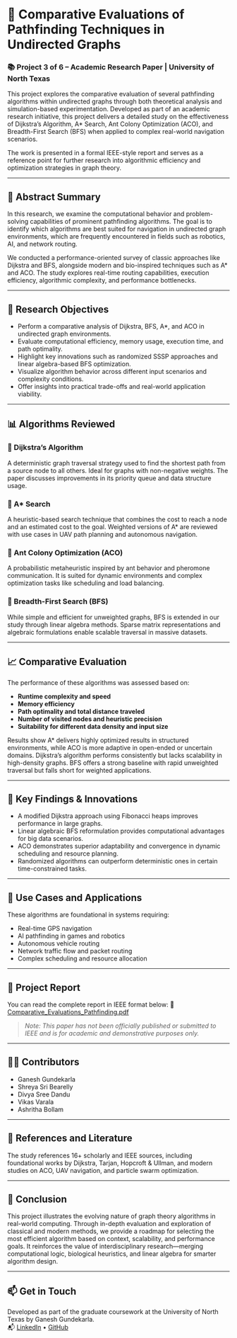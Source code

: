 
# 🧠 Comparative Evaluations of Pathfinding Techniques in Undirected Graphs

### 📚 Project 3 of 6 – Academic Research Paper | University of North Texas

This project explores the comparative evaluation of several pathfinding algorithms within undirected graphs through both theoretical analysis and simulation-based experimentation. Developed as part of an academic research initiative, this project delivers a detailed study on the effectiveness of Dijkstra’s Algorithm, A* Search, Ant Colony Optimization (ACO), and Breadth-First Search (BFS) when applied to complex real-world navigation scenarios.

The work is presented in a formal IEEE-style report and serves as a reference point for further research into algorithmic efficiency and optimization strategies in graph theory.

---

## 📖 Abstract Summary

In this research, we examine the computational behavior and problem-solving capabilities of prominent pathfinding algorithms. The goal is to identify which algorithms are best suited for navigation in undirected graph environments, which are frequently encountered in fields such as robotics, AI, and network routing.

We conducted a performance-oriented survey of classic approaches like Dijkstra and BFS, alongside modern and bio-inspired techniques such as A* and ACO. The study explores real-time routing capabilities, execution efficiency, algorithmic complexity, and performance bottlenecks.

---

## 🧠 Research Objectives

- Perform a comparative analysis of Dijkstra, BFS, A*, and ACO in undirected graph environments.
- Evaluate computational efficiency, memory usage, execution time, and path optimality.
- Highlight key innovations such as randomized SSSP approaches and linear algebra-based BFS optimization.
- Visualize algorithm behavior across different input scenarios and complexity conditions.
- Offer insights into practical trade-offs and real-world application viability.

---

## 📊 Algorithms Reviewed

### 🔹 Dijkstra’s Algorithm
A deterministic graph traversal strategy used to find the shortest path from a source node to all others. Ideal for graphs with non-negative weights. The paper discusses improvements in its priority queue and data structure usage.

### 🔹 A* Search
A heuristic-based search technique that combines the cost to reach a node and an estimated cost to the goal. Weighted versions of A* are reviewed with use cases in UAV path planning and autonomous navigation.

### 🔹 Ant Colony Optimization (ACO)
A probabilistic metaheuristic inspired by ant behavior and pheromone communication. It is suited for dynamic environments and complex optimization tasks like scheduling and load balancing.

### 🔹 Breadth-First Search (BFS)
While simple and efficient for unweighted graphs, BFS is extended in our study through linear algebra methods. Sparse matrix representations and algebraic formulations enable scalable traversal in massive datasets.

---

## 📈 Comparative Evaluation

The performance of these algorithms was assessed based on:

- **Runtime complexity and speed**
- **Memory efficiency**
- **Path optimality and total distance traveled**
- **Number of visited nodes and heuristic precision**
- **Suitability for different data density and input size**

Results show A* delivers highly optimized results in structured environments, while ACO is more adaptive in open-ended or uncertain domains. Dijkstra’s algorithm performs consistently but lacks scalability in high-density graphs. BFS offers a strong baseline with rapid unweighted traversal but falls short for weighted applications.

---

## 🧪 Key Findings & Innovations

- A modified Dijkstra approach using Fibonacci heaps improves performance in large graphs.
- Linear algebraic BFS reformulation provides computational advantages for big data scenarios.
- ACO demonstrates superior adaptability and convergence in dynamic scheduling and resource planning.
- Randomized algorithms can outperform deterministic ones in certain time-constrained tasks.

---

## 📎 Use Cases and Applications

These algorithms are foundational in systems requiring:
- Real-time GPS navigation
- AI pathfinding in games and robotics
- Autonomous vehicle routing
- Network traffic flow and packet routing
- Complex scheduling and resource allocation

---

## 📄 Project Report

You can read the complete report in IEEE format below:
📄 [Comparative_Evaluations_Pathfinding.pdf](docs/Comparative_Evaluations_Pathfinding.pdf)

> *Note: This paper has not been officially published or submitted to IEEE and is for academic and demonstrative purposes only.*

---

## 👨‍🔬 Contributors

- Ganesh Gundekarla  
- Shreya Sri Bearelly  
- Divya Sree Dandu  
- Vikas Varala  
- Ashritha Bollam

---

## 🧠 References and Literature

The study references 16+ scholarly and IEEE sources, including foundational works by Dijkstra, Tarjan, Hopcroft & Ullman, and modern studies on ACO, UAV navigation, and particle swarm optimization.

---

## 🏁 Conclusion

This project illustrates the evolving nature of graph theory algorithms in real-world computing. Through in-depth evaluation and exploration of classical and modern methods, we provide a roadmap for selecting the most efficient algorithm based on context, scalability, and performance goals. It reinforces the value of interdisciplinary research—merging computational logic, biological heuristics, and linear algebra for smarter algorithm design.

---

## 📫 Get in Touch

Developed as part of the graduate coursework at the University of North Texas by Ganesh Gundekarla.  
📬 [LinkedIn](https://www.linkedin.com/in/ganeshgundekarla) • [GitHub](https://github.com/gnevercodes)

